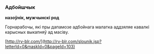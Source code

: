 ### Адбойшчык
**назоўнік, мужчынскі род**

Горнарабочы, які пры дапамозе адбойнага малатка аддзяляе кавалкі карысных выкапняў ад масіву.

<a rel="author">[http://rv-blr.com/](http://rv-blr.com/slounik.jsp?letterId=0&maskId=0&pageId=103)</a>
